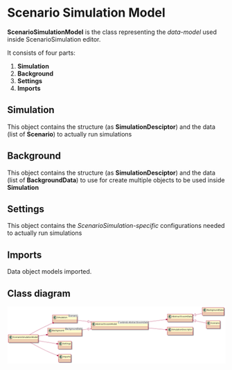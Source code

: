 Scenario Simulation Model
=========================

**ScenarioSimulationModel** is the class representing the _data-model_ used inside ScenarioSimulation editor.

It consists of four parts:

1. **Simulation**
2. **Background**
3. **Settings**
4. **Imports**

Simulation
----------
This object contains the structure (as **SimulationDesciptor**) and the data (list of **Scenario**) 
to actually run simulations

Background
----------
This object contains the structure (as **SimulationDesciptor**) and the data (list of **BackgroundData**) 
to use for create multiple objects to be used inside **Simulation**

Settings
--------
This object contains the _ScenarioSimulation-specific_ configurations needed 
to actually run simulations

Imports
-------
Data object models imported.

Class diagram
-------------
![](scenariosimulationmodel.png)



